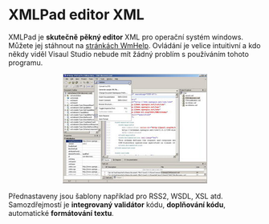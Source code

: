<!--
title : XMLPad editor XML
author : Roman Ožana <ozana@omdesign.cz>
date : 15.10.2006 12:08:12
tags : software
-->

# XMLPad editor XML

XMLPad je **skutečně** **pěkný editor** XML pro operační systém windows. Můžete jej stáhnout na [stránkách WmHelp][1]. Ovládání je velice intuitivní a kdo někdy viděl Visaul Studio nebude mít žádný problím s používáním tohoto programu.

<p style="TEXT-ALIGN: center">
  <a title="Podívejte se na XMLPad 3" href="xmlpad3.jpg"><img class="aligncenter" title="XMLPad 3 - jak program vypadá" src="xmlpad3-small.jpg" alt="XMLPad 3 - jak program vypadá" /></a>
</p>

Přednastaveny jsou šablony například pro RSS2, WSDL, XSL atd. Samozdřejmostí je **integrovaný validátor** kódu, **doplňování kódu**, automatické **formátování textu**.

 [1]: http://www.wmhelp.com/download.htm "Stažení editoru XMLPad"